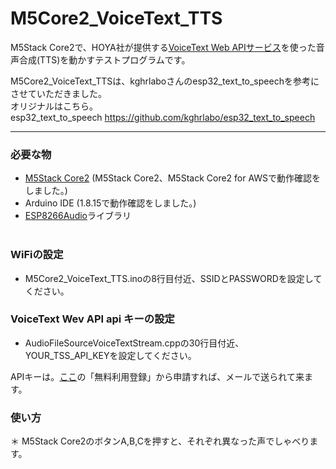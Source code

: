 # M5Core2_VoiceText_TTS
M5Stack Core2で、HOYA社が提供する[VoiceText Web APIサービス](https://cloud.voicetext.jp/webapi "Title")を使った音声合成(TTS)を動かすテストプログラムです。


M5Core2_VoiceText_TTSは、kghrlaboさんのesp32_text_to_speechを参考にさせていただきました。<br>
オリジナルはこちら。<br>
esp32_text_to_speech <https://github.com/kghrlabo/esp32_text_to_speech><br>

---

### 必要な物 ###
* [M5Stack Core2](http://www.m5stack.com/ "Title") (M5Stack Core2、M5Stack Core2 for AWSで動作確認をしました。)<br>
* Arduino IDE (1.8.15で動作確認をしました。)<br>
* [ESP8266Audio](https://github.com/earlephilhower/ESP8266Audio/ "Title")ライブラリ<br><br>

### WiFiの設定 ###
* M5Core2_VoiceText_TTS.inoの8行目付近、SSIDとPASSWORDを設定してください。

### VoiceText Wev API api キーの設定 ###
* AudioFileSourceVoiceTextStream.cppの30行目付近、YOUR_TSS_API_KEYを設定してください。<br>

APIキーは。[ここ](https://cloud.voicetext.jp/webapi/ "Title")の「無料利用登録」から申請すれば、メールで送られて来ます。<br>

### 使い方 ###
＊ M5Stack Core2のボタンA,B,Cを押すと、それぞれ異なった声でしゃべります。　<br>


<br><br>

